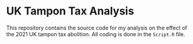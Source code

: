# UK Tampon Tax Analysis

This repository contains the source code for my analysis on the effect of the 2021 UK tampon tax abolition. All coding is done in the `Script.R` file.
 
